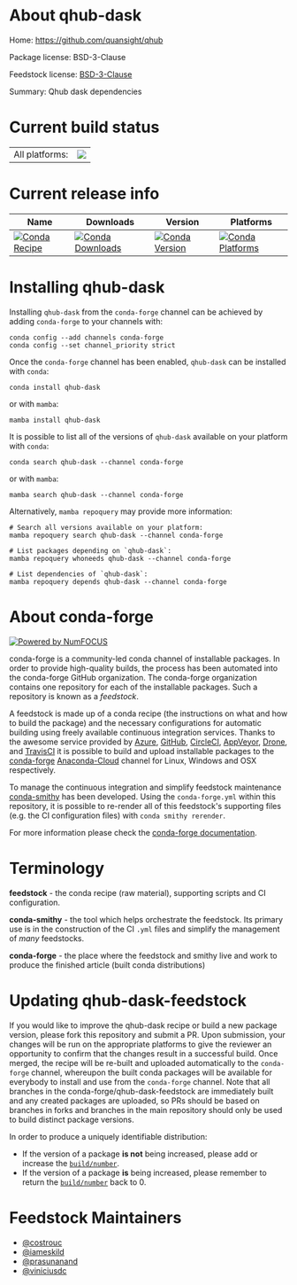 About qhub-dask
===============

Home: https://github.com/quansight/qhub

Package license: BSD-3-Clause

Feedstock license: [BSD-3-Clause](https://github.com/conda-forge/qhub-dask-feedstock/blob/main/LICENSE.txt)

Summary: Qhub dask dependencies

Current build status
====================


<table><tr><td>All platforms:</td>
    <td>
      <a href="https://dev.azure.com/conda-forge/feedstock-builds/_build/latest?definitionId=10401&branchName=main">
        <img src="https://dev.azure.com/conda-forge/feedstock-builds/_apis/build/status/qhub-dask-feedstock?branchName=main">
      </a>
    </td>
  </tr>
</table>

Current release info
====================

| Name | Downloads | Version | Platforms |
| --- | --- | --- | --- |
| [![Conda Recipe](https://img.shields.io/badge/recipe-qhub--dask-green.svg)](https://anaconda.org/conda-forge/qhub-dask) | [![Conda Downloads](https://img.shields.io/conda/dn/conda-forge/qhub-dask.svg)](https://anaconda.org/conda-forge/qhub-dask) | [![Conda Version](https://img.shields.io/conda/vn/conda-forge/qhub-dask.svg)](https://anaconda.org/conda-forge/qhub-dask) | [![Conda Platforms](https://img.shields.io/conda/pn/conda-forge/qhub-dask.svg)](https://anaconda.org/conda-forge/qhub-dask) |

Installing qhub-dask
====================

Installing `qhub-dask` from the `conda-forge` channel can be achieved by adding `conda-forge` to your channels with:

```
conda config --add channels conda-forge
conda config --set channel_priority strict
```

Once the `conda-forge` channel has been enabled, `qhub-dask` can be installed with `conda`:

```
conda install qhub-dask
```

or with `mamba`:

```
mamba install qhub-dask
```

It is possible to list all of the versions of `qhub-dask` available on your platform with `conda`:

```
conda search qhub-dask --channel conda-forge
```

or with `mamba`:

```
mamba search qhub-dask --channel conda-forge
```

Alternatively, `mamba repoquery` may provide more information:

```
# Search all versions available on your platform:
mamba repoquery search qhub-dask --channel conda-forge

# List packages depending on `qhub-dask`:
mamba repoquery whoneeds qhub-dask --channel conda-forge

# List dependencies of `qhub-dask`:
mamba repoquery depends qhub-dask --channel conda-forge
```


About conda-forge
=================

[![Powered by
NumFOCUS](https://img.shields.io/badge/powered%20by-NumFOCUS-orange.svg?style=flat&colorA=E1523D&colorB=007D8A)](https://numfocus.org)

conda-forge is a community-led conda channel of installable packages.
In order to provide high-quality builds, the process has been automated into the
conda-forge GitHub organization. The conda-forge organization contains one repository
for each of the installable packages. Such a repository is known as a *feedstock*.

A feedstock is made up of a conda recipe (the instructions on what and how to build
the package) and the necessary configurations for automatic building using freely
available continuous integration services. Thanks to the awesome service provided by
[Azure](https://azure.microsoft.com/en-us/services/devops/), [GitHub](https://github.com/),
[CircleCI](https://circleci.com/), [AppVeyor](https://www.appveyor.com/),
[Drone](https://cloud.drone.io/welcome), and [TravisCI](https://travis-ci.com/)
it is possible to build and upload installable packages to the
[conda-forge](https://anaconda.org/conda-forge) [Anaconda-Cloud](https://anaconda.org/)
channel for Linux, Windows and OSX respectively.

To manage the continuous integration and simplify feedstock maintenance
[conda-smithy](https://github.com/conda-forge/conda-smithy) has been developed.
Using the ``conda-forge.yml`` within this repository, it is possible to re-render all of
this feedstock's supporting files (e.g. the CI configuration files) with ``conda smithy rerender``.

For more information please check the [conda-forge documentation](https://conda-forge.org/docs/).

Terminology
===========

**feedstock** - the conda recipe (raw material), supporting scripts and CI configuration.

**conda-smithy** - the tool which helps orchestrate the feedstock.
                   Its primary use is in the construction of the CI ``.yml`` files
                   and simplify the management of *many* feedstocks.

**conda-forge** - the place where the feedstock and smithy live and work to
                  produce the finished article (built conda distributions)


Updating qhub-dask-feedstock
============================

If you would like to improve the qhub-dask recipe or build a new
package version, please fork this repository and submit a PR. Upon submission,
your changes will be run on the appropriate platforms to give the reviewer an
opportunity to confirm that the changes result in a successful build. Once
merged, the recipe will be re-built and uploaded automatically to the
`conda-forge` channel, whereupon the built conda packages will be available for
everybody to install and use from the `conda-forge` channel.
Note that all branches in the conda-forge/qhub-dask-feedstock are
immediately built and any created packages are uploaded, so PRs should be based
on branches in forks and branches in the main repository should only be used to
build distinct package versions.

In order to produce a uniquely identifiable distribution:
 * If the version of a package **is not** being increased, please add or increase
   the [``build/number``](https://docs.conda.io/projects/conda-build/en/latest/resources/define-metadata.html#build-number-and-string).
 * If the version of a package **is** being increased, please remember to return
   the [``build/number``](https://docs.conda.io/projects/conda-build/en/latest/resources/define-metadata.html#build-number-and-string)
   back to 0.

Feedstock Maintainers
=====================

* [@costrouc](https://github.com/costrouc/)
* [@iameskild](https://github.com/iameskild/)
* [@prasunanand](https://github.com/prasunanand/)
* [@viniciusdc](https://github.com/viniciusdc/)

